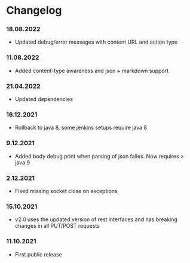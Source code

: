 Changelog
===

### 18.08.2022
- Updated debug/error messages with content URL and action type

### 11.08.2022
- Added content-type awareness and json + markdown support

### 21.04.2022
- Updated dependencies

### 16.12.2021
- Rollback to java 8, some jenkins setups require java 8

### 9.12.2021
- Added body debug print when parsing of json failes. Now requires > java 9

### 2.12.2021
- Fixed missing socket close on exceptions

### 15.10.2021
- v2.0 uses the updated version of rest interfaces and has breaking changes in all PUT/POST requests

### 11.10.2021
- First public release
